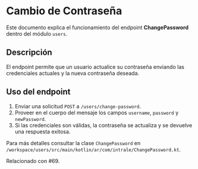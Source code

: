 # Cambio de Contraseña

Este documento explica el funcionamiento del endpoint **ChangePassword** dentro del módulo `users`.

## Descripción

El endpoint permite que un usuario actualice su contraseña enviando las credenciales actuales y la nueva contraseña deseada.

## Uso del endpoint

1. Enviar una solicitud `POST` a `/users/change-password`.
2. Proveer en el cuerpo del mensaje los campos `username`, `password` y `newPassword`.
3. Si las credenciales son válidas, la contraseña se actualiza y se devuelve una respuesta exitosa.

Para más detalles consultar la clase `ChangePassword` en `/workspace/users/src/main/kotlin/ar/com/intrale/ChangePassword.kt`.

Relacionado con #69.
